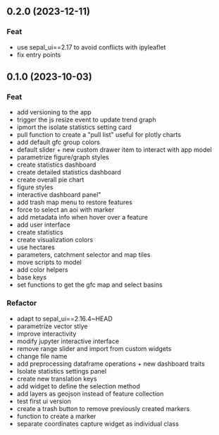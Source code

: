 ## 0.2.0 (2023-12-11)

### Feat

- use sepal_ui==2.17 to avoid conflicts with ipyleaflet
- fix entry points

## 0.1.0 (2023-10-03)

### Feat

- add versioning to the app
- trigger the js resize event to update trend graph
- ipmort the isolate statistics setting card
- pull function to create a "pull list" useful for plotly charts
- add default gfc group colors
- default slider + new custom drawer item to interact with app model
- parametrize figure/graph styles
- create statistics dashboard
- create detailed statistics dashboard
- create overall pie chart
- figure styles
- interactive dashboard panel"
- add trash map menu to restore features
- force to select an aoi with marker
- add metadata info when hover over a feature
- add user interface
- create statistics
- create visualization colors
- use hectares
- parameters, catchment selector and map tiles
- move scripts to model
- add color helpers
- base keys
- set functions to get the gfc map and select basins

### Refactor

- adapt to sepal_ui==2.16.4~HEAD
- parametrize vector stlye
- improve interactivity
- modify jupyter interactive interface
- remove range slider and import from custom widgets
- change file name
- add preprocessing dataframe operations + new dashboard traits
- Isolate statistics settings panel
- create new translation keys
- add widget to define the selection method
- add layers as geojson instead of feature collection
- test first ui version
- create a trash button to remove previously created markers
- function to create a marker
- separate coordinates capture widget as individual class
